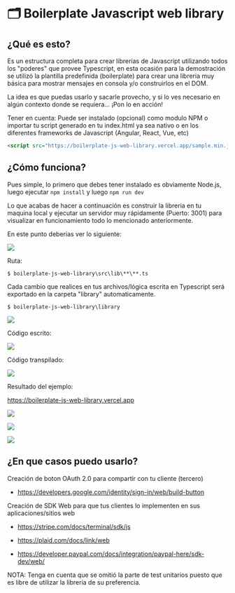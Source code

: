 # 🗂 Boilerplate Javascript web library

## ¿Qué es esto?

Es un estructura completa para crear librerias de Javascript utilizando todos los "poderes" que provee Typescript, en esta ocasión para la demostración se utilizó la plantilla predefinida (boilerplate) para crear una libreria muy básica para mostrar mensajes en consola y/o construirlos en el DOM.

La idea es que puedas usarlo y sacarle provecho, y si lo ves necesario en algún contexto donde se requiera... ¡Pon lo en acción!

Tener en cuenta: Puede ser instalado (opcional) como modulo NPM o importar tu script generado en tu index.html ya sea nativo o en los diferentes frameworks de Javascript (Angular, React, Vue, etc)

```html
<script src="https://boilerplate-js-web-library.vercel.app/sample.min.js"></script>
```

## ¿Cómo funciona?

Pues simple, lo primero que debes tener instalado es obviamente Node.js, luego ejecutar `npm install` y luego `npm run dev`

Lo que acabas de hacer a continuación es construir la libreria en tu maquina local y ejecutar un servidor muy rápidamente (Puerto: 3001) para visualizar en funcionamiento todo lo mencionado anteriormente.

En este punto deberias ver lo siguiente:

<p align="left">
  <img src="https://i.ibb.co/3RBLjQb/004.png">
</p>

Ruta:

```
$ boilerplate-js-web-library\src\lib\**\**.ts
```

Cada cambio que realices en tus archivos/lógica escrita en Typescript será exportado en la carpeta "library" automaticamente.

```
$ boilerplate-js-web-library\library
```

<p align="left">
  <img src="https://i.ibb.co/7rd4FTv/001.png">
</p>

Código escrito:

<p align="left">
  <img src="https://i.ibb.co/nfn0dJQ/002.png">
</p>

Código transpilado:

<p align="left">
  <img src="https://i.ibb.co/PzjVLCX/003.png">
</p>

Resultado del ejemplo:

https://boilerplate-js-web-library.vercel.app

<p align="left">
  <img src="https://i.ibb.co/xqS3v47/005.png">
</p>

<p align="left">
  <img src="https://i.ibb.co/0cCCW8C/006.png">
</p>

<p align="left">
  <img src="https://i.ibb.co/g6yyfRN/007.png">
</p>

## ¿En que casos puedo usarlo?

Creación de boton OAuth 2.0 para compartir con tu cliente (tercero)

- https://developers.google.com/identity/sign-in/web/build-button

Creación de SDK Web para que tus clientes lo implementen en sus aplicaciones/sitios web

- https://stripe.com/docs/terminal/sdk/js

- https://plaid.com/docs/link/web

- https://developer.paypal.com/docs/integration/paypal-here/sdk-dev/web/

NOTA: Tenga en cuenta que se omitió la parte de test unitarios puesto que es libre de utilizar la libreria de su preferencia.
